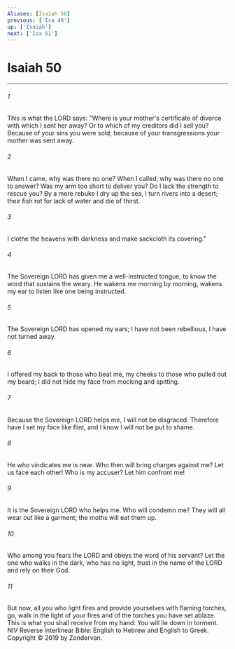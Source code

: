 ```yaml
---
Aliases: [Isaiah 50]
previous: ['Isa 49']
up: ['Isaiah']
next: ['Isa 51']
---
```

# Isaiah 50

***


###### 1 
This is what the LORD says: "Where is your mother's certificate of divorce with which I sent her away? Or to which of my creditors did I sell you? Because of your sins you were sold; because of your transgressions your mother was sent away. 

###### 2 
When I came, why was there no one? When I called, why was there no one to answer? Was my arm too short to deliver you? Do I lack the strength to rescue you? By a mere rebuke I dry up the sea, I turn rivers into a desert; their fish rot for lack of water and die of thirst. 

###### 3 
I clothe the heavens with darkness and make sackcloth its covering." 

###### 4 
The Sovereign LORD has given me a well-instructed tongue, to know the word that sustains the weary. He wakens me morning by morning, wakens my ear to listen like one being instructed. 

###### 5 
The Sovereign LORD has opened my ears; I have not been rebellious, I have not turned away. 

###### 6 
I offered my back to those who beat me, my cheeks to those who pulled out my beard; I did not hide my face from mocking and spitting. 

###### 7 
Because the Sovereign LORD helps me, I will not be disgraced. Therefore have I set my face like flint, and I know I will not be put to shame. 

###### 8 
He who vindicates me is near. Who then will bring charges against me? Let us face each other! Who is my accuser? Let him confront me! 

###### 9 
It is the Sovereign LORD who helps me. Who will condemn me? They will all wear out like a garment; the moths will eat them up. 

###### 10 
Who among you fears the LORD and obeys the word of his servant? Let the one who walks in the dark, who has no light, trust in the name of the LORD and rely on their God. 

###### 11 
But now, all you who light fires and provide yourselves with flaming torches, go, walk in the light of your fires and of the torches you have set ablaze. This is what you shall receive from my hand: You will lie down in torment. NIV Reverse Interlinear Bible: English to Hebrew and English to Greek. Copyright © 2019 by Zondervan.
